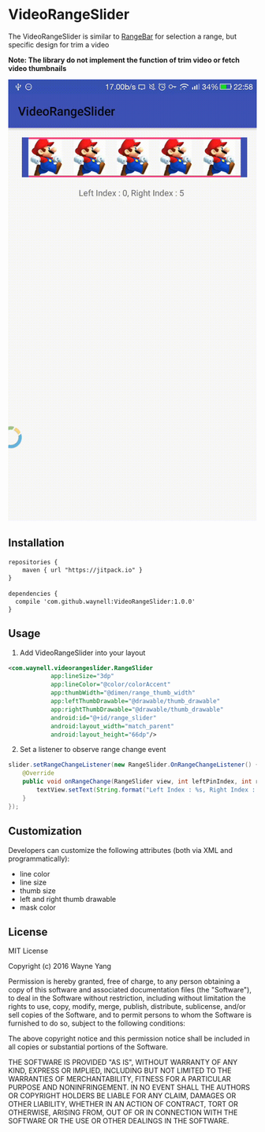 # VideoRangeSlider
The VideoRangeSlider is similar to [RangeBar](https://github.com/edmodo/range-bar) for selection a range,  but specific design for trim a video

**Note: The library do not implement the function of trim video or fetch video thumbnails**

![preview](art/preview.gif)

## Installation
```
repositories {
    maven { url "https://jitpack.io" }
}

dependencies {
  compile 'com.github.waynell:VideoRangeSlider:1.0.0'
}
```

## Usage
1. Add VideoRangeSlider into your layout
```xml
<com.waynell.videorangeslider.RangeSlider
            app:lineSize="3dp"
            app:lineColor="@color/colorAccent"
            app:thumbWidth="@dimen/range_thumb_width"
            app:leftThumbDrawable="@drawable/thumb_drawable"
            app:rightThumbDrawable="@drawable/thumb_drawable"
            android:id="@+id/range_slider"
            android:layout_width="match_parent"
            android:layout_height="66dp"/>
```

2. Set a listener to observe range change event
```java
slider.setRangeChangeListener(new RangeSlider.OnRangeChangeListener() {
	@Override
	public void onRangeChange(RangeSlider view, int leftPinIndex, int rightPinIndex) {
		textView.setText(String.format("Left Index : %s, Right Index : %s ", leftPinIndex, rightPinIndex));
	}
});
```

## Customization

Developers can customize the following attributes (both via XML and programmatically):
- line color
- line size
- thumb size
- left and right thumb drawable
- mask color


## License
MIT License

Copyright (c) 2016 Wayne Yang

Permission is hereby granted, free of charge, to any person obtaining a copy
of this software and associated documentation files (the "Software"), to deal
in the Software without restriction, including without limitation the rights
to use, copy, modify, merge, publish, distribute, sublicense, and/or sell
copies of the Software, and to permit persons to whom the Software is
furnished to do so, subject to the following conditions:

The above copyright notice and this permission notice shall be included in all
copies or substantial portions of the Software.

THE SOFTWARE IS PROVIDED "AS IS", WITHOUT WARRANTY OF ANY KIND, EXPRESS OR
IMPLIED, INCLUDING BUT NOT LIMITED TO THE WARRANTIES OF MERCHANTABILITY,
FITNESS FOR A PARTICULAR PURPOSE AND NONINFRINGEMENT. IN NO EVENT SHALL THE
AUTHORS OR COPYRIGHT HOLDERS BE LIABLE FOR ANY CLAIM, DAMAGES OR OTHER
LIABILITY, WHETHER IN AN ACTION OF CONTRACT, TORT OR OTHERWISE, ARISING FROM,
OUT OF OR IN CONNECTION WITH THE SOFTWARE OR THE USE OR OTHER DEALINGS IN THE
SOFTWARE.